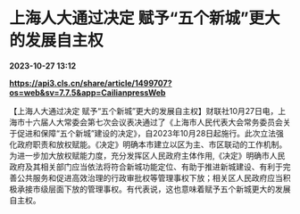 # 上海人大通过决定 赋予“五个新城”更大的发展自主权

**2023-10-27 13:12**

**https://api3.cls.cn/share/article/1499707?os=web&sv=7.7.5&app=CailianpressWeb**

【上海人大通过决定 赋予“五个新城”更大的发展自主权】财联社10月27日电，上海市十六届人大常委会第七次会议表决通过了《上海市人民代表大会常务委员会关于促进和保障“五个新城”建设的决定》，自2023年10月28日起施行。此次立法强化政府职责和放权赋能。《决定》明确本市建立以区为主、市区联动的工作机制。为进一步加大放权赋能力度，充分发挥区人民政府主体作用,《决定》明确市人民政府及其相关部门应当依法将符合新城功能定位、有助于推进新城建设、有利于完善公共服务和促进高效治理的行政审批权等管理事权下放；相关区人民政府应当积极承接市级层面下放的管理事权。有代表说，这也意味着赋予五个新城更大的发展自主权。